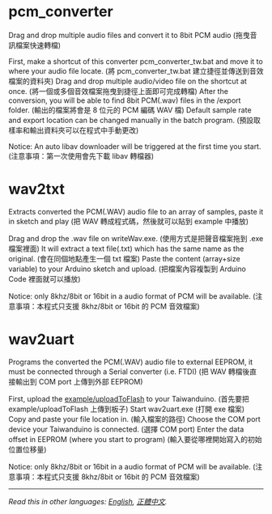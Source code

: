# pcm_converter
Drag and drop multiple audio files and convert it to 8bit PCM audio (拖曳音訊檔案快速轉檔)

First, make a shortcut of this converter pcm_converter_tw.bat and move it to where your audio file locate.
(將 pcm_converter_tw.bat 建立捷徑並傳送到音效檔案的資料夾)
Drag and drop multiple audio/video file on the shortcut at once.
(將一個或多個音效檔案拖曳到捷徑上面即可完成轉檔)
After the conversion, you will be able to find 8bit PCM(.wav) files in the /export folder.
(輸出的檔案將會是 8 位元的 PCM 編碼 WAV 檔)
Default sample rate and export location can be changed manually in the batch program.
(預設取樣率和輸出資料夾可以在程式中手動更改)

Notice: An auto libav downloader will be triggered at the first time you start.
(注意事項：第一次使用會先下載 libav 轉檔器)

# wav2txt
Extracts converted the PCM(.WAV) audio file to an array of samples, paste it in sketch and play
(把 WAV 轉成程式碼，然後就可以貼到 example 中播放)

Drag and drop the .wav file on writeWav.exe.
(使用方式是把聲音檔案拖到 .exe 檔案裡面)
It will extract a text file(.txt) which has the same name as the original.
(會在同個地點產生一個 txt 檔案)
Paste the content (array+size variable) to your Arduino sketch and upload.
(把檔案內容複製到 Arduino Code 裡面就可以播放)

Notice: only 8khz/8bit or 16bit in a audio format of PCM will be available.
(注意事項：本程式只支援 8khz/8bit or 16bit 的 PCM 音效檔案)

# wav2uart
Programs the converted the PCM(.WAV) audio file to external EEPROM, it must be connected through a Serial converter (i.e. FTDI)
(把 WAV 轉檔後直接輸出到 COM port 上傳到外部 EEPROM)

First, upload the [example/uploadToFlash](../example/uploadToFlash) to your Taiwanduino.
(首先要把 example/uploadToFlash 上傳到板子)
Start wav2uart.exe
(打開 exe 檔案)
Copy and paste your file location in.
(輸入檔案的路徑)
Choose the COM port device your Taiwanduino is connected.
(選擇 COM port)
Enter the data offset in EEPROM (where you start to program)
(輸入要從哪裡開始寫入的初始位置位移量)

Notice: only 8khz/8bit or 16bit in a audio format of PCM will be available.
(注意事項：本程式只支援 8khz/8bit or 16bit 的 PCM 音效檔案)  
  
***
  
*Read this in other languages: [English](README.en.md), [正體中文](README.md).*  
